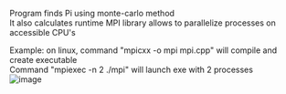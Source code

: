 Program finds Pi using monte-carlo method  
It also calculates runtime
MPI library allows to parallelize processes on accessible CPU's

Example: on linux, command "mpicxx \-o mpi mpi.cpp" will compile and create executable  
Command "mpiexec -n 2 ./mpi" will launch exe with 2 processes  
![image](https://github.com/TsengelBair/MPI_PI/assets/109037058/62a97476-d09c-43c5-89c2-26eadd3fd933)
